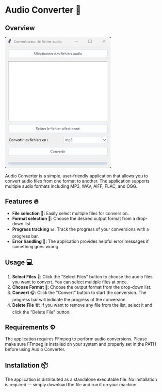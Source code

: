 # Audio Converter 🎵

## Overview

![Audio Converter Interface](convertisseurAudio.png)

Audio Converter is a simple, user-friendly application that allows you to convert audio files from one format to another. The application supports multiple audio formats including MP3, WAV, AIFF, FLAC, and OGG.

## Features 🔥

- **File selection** 📁: Easily select multiple files for conversion.
- **Format selection** 🔄: Choose the desired output format from a drop-down list.
- **Progress tracking** 📊: Track the progress of your conversions with a progress bar.
- **Error handling** 🚫: The application provides helpful error messages if something goes wrong.

## Usage 💻

1. **Select Files** 📂: Click the "Select Files" button to choose the audio files you want to convert. You can select multiple files at once.
2. **Choose Format** 🔄: Choose the output format from the drop-down list.
3. **Convert** 🎧: Click the "Convert" button to start the conversion. The progress bar will indicate the progress of the conversion.
4. **Delete File** 🗑️: If you want to remove any file from the list, select it and click the "Delete File" button.

## Requirements ⚙️

The application requires FFmpeg to perform audio conversions. Please make sure FFmpeg is installed on your system and properly set in the PATH before using Audio Converter.

## Installation 📦

The application is distributed as a standalone executable file. No installation is required — simply download the file and run it on your machine.
